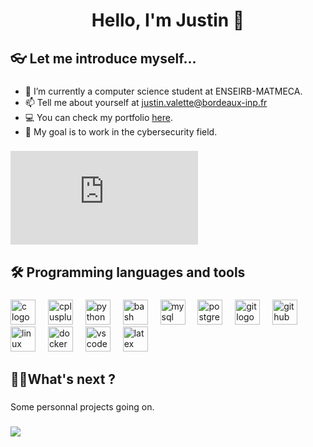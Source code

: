 <h1 align="center">Hello, I'm Justin 👋</h1>

###

<h2 align="left">👓 Let me introduce myself...</h2>

###

- 🌱 I’m currently a computer science student at ENSEIRB-MATMECA.
- 📫 Tell me about yourself at justin.valette@bordeaux-inp.fr
- 💻 You can check my portfolio [here](https://jstnvltt.github.io/Portfolio/).
- 🎯 My goal is to work in the cybersecurity field.

###

<iframe src="https://tryhackme.com/api/v2/badges/public-profile?userPublicId=554333" style='border:none;'></iframe>

###

<h2 align="left">🛠 Programming languages and tools</h2>

###

<div align="left">
  <img src="https://img.shields.io/badge/C-A8B9CC?logo=c&logoColor=black&style=for-the-badge" height="40" alt="c logo"  />
  <img width="12" />
  <img src="https://img.shields.io/badge/C++-00599C?logo=cplusplus&logoColor=white&style=for-the-badge" height="40" alt="cplusplus logo"  />
  <img width="12" />
  <img src="https://img.shields.io/badge/Python-3776AB?logo=python&logoColor=white&style=for-the-badge" height="40" alt="python logo"  />
  <img width="12" />
  <img src="https://img.shields.io/badge/GNU Bash-4EAA25?logo=gnubash&logoColor=white&style=for-the-badge" height="40" alt="bash logo"  />
  <img width="12" />
  <img src="https://img.shields.io/badge/MySQL-4479A1?logo=mysql&logoColor=white&style=for-the-badge" height="40" alt="mysql logo"  />
  <img width="12" />
  <img src="https://img.shields.io/badge/PostgreSQL-4169E1?logo=postgresql&logoColor=white&style=for-the-badge" height="40" alt="postgresql logo"  />
  <img width="12" />
  <img src="https://img.shields.io/badge/Git-F05032?logo=git&logoColor=white&style=for-the-badge" height="40" alt="git logo"  />
  <img width="12" />
  <img src="https://img.shields.io/badge/GitHub-181717?logo=github&logoColor=white&style=for-the-badge" height="40" alt="github logo"  />
  <img width="12" />
  <img src="https://img.shields.io/badge/Linux-FCC624?logo=linux&logoColor=black&style=for-the-badge" height="40" alt="linux logo"  />
  <img width="12" />
  <img src="https://img.shields.io/badge/Docker-2496ED?logo=docker&logoColor=white&style=for-the-badge" height="40" alt="docker logo"  />
  <img width="12" />
  <img src="https://img.shields.io/badge/Visual Studio Code-007ACC?logo=visualstudiocode&logoColor=white&style=for-the-badge" height="40" alt="vscode logo"  />
  <img width="12" />
  <img src="https://img.shields.io/badge/LaTeX-008080?logo=latex&logoColor=white&style=for-the-badge" height="40" alt="latex logo"  />
</div>

###

<h2 align="left">🏌️‍♂️What's next ?</h2>

###

<p align="left">Some personnal projects going on.</p>

###

<div align="left">
  <img src="https://visitor-badge.laobi.icu/badge?page_id=jstnvltt.jstnvltt&left_text=Profile%20views"  />
</div>

###
